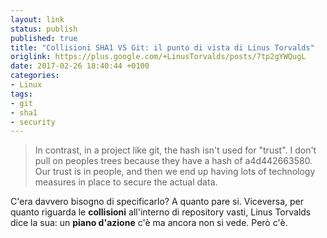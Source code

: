 ```yaml
---
layout: link
status: publish
published: true
title: "Collisioni SHA1 VS Git: il punto di vista di Linus Torvalds"
origlink: https://plus.google.com/+LinusTorvalds/posts/7tp2gYWQugL
date: 2017-02-26 18:40:44 +0100
categories: 
- Linux
tags:
- git
- sha1
- security
---
```


> In contrast, in a project like git, the hash isn't used for "trust". I don't pull on peoples trees because they have a hash of a4d442663580. Our trust is in people, and then we end up having lots of technology measures in place to secure the actual data.

C'era davvero bisogno di specificarlo? A quanto pare si. Viceversa, per quanto riguarda le **collisioni** all'interno di repository vasti, Linus Torvalds dice la sua: un **piano d'azione** c'è ma ancora non si vede. Però c'è.

